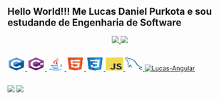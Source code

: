 ## Hello World!!! Me Lucas Daniel Purkota e sou estudande de Engenharia de Software

<div align="center">
  <a href="https://github.com/LucasPurkota">
  <img height="180em" src="https://github-readme-stats.vercel.app/api?username=LucasPurkota&show_icons=true&theme=radical&include_all_commits=true&count_private=true"/>
  <img height="180em" src="https://github-readme-stats.vercel.app/api/top-langs/?username=LucasPurkota&layout=compact&langs_count=7&theme=radical"/>
</div>

##

<div style="display: inline_block">
  <img aling="center" alt="Lucas-C" height="30" width="40" 
src="https://raw.githubusercontent.com/devicons/devicon/master/icons/c/c-original.svg">
  <img aling="center" alt="Lucas-CSharp" height="30" width="40" src="https://raw.githubusercontent.com/devicons/devicon/master/icons/csharp/csharp-original.svg">
  <img aling="center" alt="Lucas-Java" height="30" width="40" 
src="https://raw.githubusercontent.com/devicons/devicon/master/icons/java/java-original.svg">
  <img aling="center" alt="Lucas-HTML" height="30" width="40" src="https://raw.githubusercontent.com/devicons/devicon/master/icons/html5/html5-original.svg">
  <img aling="center" alt="Lucas-CSS" height="30" width="40" 
src="https://raw.githubusercontent.com/devicons/devicon/master/icons/css3/css3-original.svg">
  <img aling="center" alt="Lucas-JS" height="30" width="40" 
src="https://raw.githubusercontent.com/devicons/devicon/master/icons/javascript/javascript-original.svg">
  <img aling="center" alt="Lucas-MySQL" height="30" width="40" 
src="https://raw.githubusercontent.com/devicons/devicon/master/icons/mysql/mysql-original.svg">
  <img src="https://cdn.jsdelivr.net/gh/devicons/devicon@latest/icons/angularjs/angularjs-original.svg" alt ="Lucas-Angular" height="30" width="40"/>
</div>

##

<div>
  <a href="https://www.linkedin.com/in/lucas-purkota-9b2305239/" target="_blank"><img src="https://img.shields.io/badge/-LinkedIn-%230077B5?style=for-the-badge&logo=linkedin&logoColor=white" target="_blank"></a>
  <a href="https://www.instagram.com/lucas_purkota/" target="_blank"><img src="https://img.shields.io/badge/-Instagram-%23E4405F?style=for-the-badge&logo=instagram&logoColor=white" target="_blank"></a>
</div>
<!--
**LucasPurkota/LucasPurkota** is a ✨ _special_ ✨ repository because its `README.md` (this file) appears on your GitHub profile.

Here are some ideas to get you started:

- 🔭 I’m currently working on ...
- 🌱 I’m currently learning ...
- 👯 I’m looking to collaborate on ...
- 🤔 I’m looking for help with ...
- 💬 Ask me about ...
- 📫 How to reach me: ...
- 😄 Pronouns: ...
- ⚡ Fun fact: ...
-->
